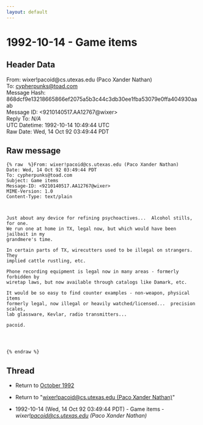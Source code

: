 ```yaml
---
layout: default
---
```


# 1992-10-14 - Game items

## Header Data

From: wixer!pacoid<span>@</span>cs.utexas.edu (Paco Xander Nathan)<br>
To: cypherpunks@toad.com<br>
Message Hash: 868dcf9e13218665866ef2075a5b3c44c3db30ee1fba53079e0ffa404930aaab<br>
Message ID: \<9210140517.AA12767@wixer\><br>
Reply To: _N/A_<br>
UTC Datetime: 1992-10-14 10:49:44 UTC<br>
Raw Date: Wed, 14 Oct 92 03:49:44 PDT<br>

## Raw message

```
{% raw  %}From: wixer!pacoid@cs.utexas.edu (Paco Xander Nathan)
Date: Wed, 14 Oct 92 03:49:44 PDT
To: cypherpunks@toad.com
Subject: Game items
Message-ID: <9210140517.AA12767@wixer>
MIME-Version: 1.0
Content-Type: text/plain



Just about any device for refining psychoactives...  Alcohol stills, for one.
We run one at home in TX, legal now, but which would have been jailbait in my
grandmere's time.

In certain parts of TX, wirecutters used to be illegal on strangers.  They
implied cattle rustling, etc.

Phone recording equipment is legal now in many areas - formerly forbidden by
wiretap laws, but now available through catalogs like Damark, etc.

It would be so easy to find counter examples - non-weapon, physical items
formerly legal, now illegal or heavily watched/licensed...  precision scales,
lab glassware, Kevlar, radio transmitters...

pacoid.




{% endraw %}
```

## Thread

+ Return to [October 1992](/archive/1992/10)

+ Return to "[wixer!pacoid<span>@</span>cs.utexas.edu (Paco Xander Nathan)](/authors/wixerpacoid_at_cs_utexas_edu_paco_xander_nathan_)"

+ 1992-10-14 (Wed, 14 Oct 92 03:49:44 PDT) - Game items - _wixer!pacoid@cs.utexas.edu (Paco Xander Nathan)_

